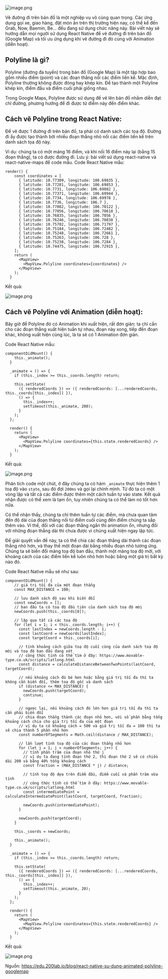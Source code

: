 ![image.png](https://images.viblo.asia/11a70633-b1a0-4d94-a5ec-6d60563b3b52.png)

Vẽ đường đi trên bản đồ là một nghiệp vụ vô cùng quan trọng. Các ứng dụng gọi xe, giao hàng, đặt món ăn trên thị trường hiện nay, có thể kể đến Grab, Now, Baemin, Be… đều đang sử dụng chức năng này. Bài viết này sẽ hướng dẫn mọi người sử dụng React Native để vẽ đường đi trên bản đồ (Google Map) và tối ưu ứng dụng khi vẽ đường đi đó cùng với Animation (diễn hoạt).

## Polyline là gì?
Polyline (đường đa tuyến) trong bản đồ (Google Map) là một tập hợp bao gồm nhiều điểm (point) và các đoạn thẳng nối các điểm liền kề. Mặc định, Polyline thường không được đóng hay khép kín. Để tạo thành một Polyline khép kín, điểm đầu và điểm cuối phải giống nhau.

Trong Google Maps, Polyline được sử dụng để vẽ lên bản đồ nhằm diễn đạt chỉ đường, phương hướng để đi được từ điểm này đến điểm khác.

## Cách vẽ Polyline trong React Native:
Để vẽ được 1 đường đi trên bản đồ, ta phải có danh sách các toạ độ. Đường đi ấy được tạo thành bởi nhiều đoạn thẳng nhỏ nối các điểm liền kề trên danh sách tọa độ này.

Ví dụ: chúng ta có một mảng 16 điểm, và khi nối 16 điểm này lại (bằng 15 đoạn thẳng), ta có được đường đi. Lưu ý: bài viết sử dụng react-native và react-native-maps để code mẫu.
Code React Native mẫu:

```
render() {
    const coordinates = [
      { latitude: 10.77309, longitude: 106.69835 },
      { latitude: 10.77281, longitude: 106.69853 },
      { latitude: 10.7731, longitude: 106.69882 },
      { latitude: 10.77371, longitude: 106.69944 },
      { latitude: 10.7734, longitude: 106.69978 },
      { latitude: 10.7736, longitude: 106.7 },
      { latitude: 10.77082, longitude: 106.70122 },
      { latitude: 10.77056, longitude: 106.70618 },
      { latitude: 10.76835, longitude: 106.7056 },
      { latitude: 10.76246, longitude: 106.70838 },
      { latitude: 10.75702, longitude: 106.71797 },
      { latitude: 10.75184, longitude: 106.72482 },
      { latitude: 10.75248, longitude: 106.72661 },
      { latitude: 10.75263, longitude: 106.728 },
      { latitude: 10.75238, longitude: 106.7284 },
      { latitude: 10.74475, longitude: 106.72915 },
    ];
    return (
      <MapView>
        <MapView.Polyline coordinates={coordinates} />
      </MapView>
    );
  }
```

Kết quả:

![image.png](https://images.viblo.asia/5236f921-57b2-40df-b922-32997478b60c.png)

## Cách vẽ Polyline với Animation (diễn hoạt):
Bây giờ để Polyline đó có Animation khi xuất hiện, rất đơn giản: ta chỉ cần cho các đoạn thẳng xuất hiện tuần tự nhau, đoạn này xong, tiếp đến đoạn khác, không xuất hiện cùng lúc, là ta sẽ có 1 Animation đơn giản.

Code React Native mẫu:

```
componentDidMount() {
    this._animate();
  }

  _animate = () => {
    if (this._index >= this._coords.length) return;

    this.setState(
      ({ renderedCoords }) => ({ renderedCoords: [...renderedCoords, this._coords[this._index]] }),
      () => {
        this._index++;
        setTimeout(this._animate, 200);
      }
    );
  };
  
  render() {
    return (
      <MapView>
        <MapView.Polyline coordinates={this.state.renderedCoords} />
      </MapView>
    );
  }
```

Kết quả:

![image.png](https://images.viblo.asia/7c7b276d-57c1-450c-95c3-32ad8c318d07.png)

Phân tích code một chút, ở đây chúng ta có hàm `_animate` thực hiện thêm 1 toạ độ vào `state`, sau đó đợi `200ms` và gọi lại chính mình. Từ đó ta có một vòng lặp và tất cả các điểm được thêm một cách tuần tự vào state. Kết quả nhận được có thể xem là tạm ổn, tuy nhiên chúng ta có thể làm nó tốt hơn nữa.

Có thể nhận thấy, chúng ta chỉ thêm tuần tự các điểm, mà chưa quan tâm đến độ dài của đoạn thẳng nối từ điểm cuối cùng đến điểm chúng ta sắp thêm vào.
Ví thế, đối với các đoạn thẳng ngắn thì animation ổn, nhưng đối với những đoạn thẳng dài thì chưa được vì chúng xuất hiện ngay lập tức.

Để giải quyết vấn đề này, ta có thể chia các đoạn thẳng dài thành các đoạn thẳng nhỏ hơn, và thay thế một đoạn dài bằng nhiều đoạn nhỏ tương ứng.
Chúng ta sẽ biến đổi mảng toạ độ ban đầu, thành một mảng toạ độ mới, với khoảng cách của các điểm liền kề luôn nhỏ hơn hoặc bằng một giá trị bất kỳ nào đó.

Code React Native mẫu sẽ như sau:

```
componentDidMount() {
    // giá trị tối đa của một đoạn thẳng
    const MAX_DISTANCE = 100;

    // lưu danh sách độ sau khi biến đổi
    const newCoords = [];
    // ban đầu ta có toạ độ đầu tiên của danh sách toạ độ mới
    newCoords.push(this._coords[0]);

    // lặp qua tất cả các toạ độ
    for (let i = 1; i < this._coords.length; i++) {
      const lastIndex = newCoords.length - 1;
      const lastCoord = newCoords[lastIndex];
      const targetCoord = this._coords[i];

      // tính khoảng cách giữa toạ độ cuối cùng của danh sách toạ độ mới và toạ độ ban đầu đang xét
      // công thức tính có thể tìm ở đây: https://www.movable-type.co.uk/scripts/latlong.html
      const distance = calculateDistanceBetweenTwoPoints(lastCoord, targetCoord); 

      // nếu khoảng cách đó bé hơn hoặc bằng giá trị tối đa thì ta không cần biến đổi, thêm toạ độ gốc và danh sách
      if (distance <= MAX_DISTANCE) {
        newCoords.push(targetCoord);
        continue;
      }
      
      // ngược lại, nếu khoảng cách đó lớn hơn giá trị tối đa thì ta cần phải biến đổi
      // chia đoạn thẳng thành các đoạn nhỏ hơn, với số phần bằng tổng khoảng cách chia cho giá trị tối đa của một đoạn
      // ví dụ ta có khoảng cách = 500 và giá trị tối đa = 100 thì ta sẽ chia thành 5 phần nhỏ hơn
      const numberOfSegments = Math.ceil(distance / MAX_DISTANCE);

      // lần lượt tính toạ độ của các đoạn thẳng nhỏ hơn
      for (let j = 1; j < numberOfSegments; j++) {
        // tính phần trăm của đoạn nhỏ thứ j
        // ví dụ ta đang tính đoạn thứ 2, thì đoạn thứ 2 sẽ có chiều dài 200 và bằng 40% tổng khoảng cách
        const fraction = (MAX_DISTANCE * j) / distance;

        // tính toạ độ dựa trên điểm đầu, điểm cuối và phần trăm vừa tính
        // công thức tính có thể tìm ở đây: https://www.movable-type.co.uk/scripts/latlong.html
        const intermediatePoint = calculateIntermediatePoint(lastCoord, targetCoord, fraction);
        
        newCoords.push(intermediatePoint);
      }

      newCoords.push(targetCoord);
    }

    this._coords = newCoords;

    this._animate();
  }
  
  _animate = () => {
    if (this._index >= this._coords.length) return;

    this.setState(
      ({ renderedCoords }) => ({ renderedCoords: [...renderedCoords, this._coords[this._index]] }),
      () => {
        this._index++;
        setTimeout(this._animate, 20);
      }
    );
  };
  
  render() {
    return (
      <MapView>
        <MapView.Polyline coordinates={this.state.renderedCoords} />
      </MapView>
    );
  }
```

Kết quả:

![image.png](https://images.viblo.asia/d26740d3-2f65-4913-89a6-e9e1cb419238.png)

Nguồn: https://edu.200lab.io/blog/react-native-su-dung-animated-polyline-googlemap